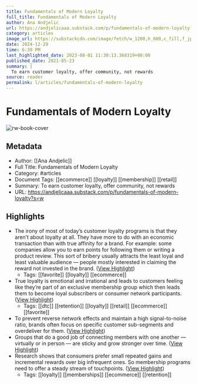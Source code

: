 ```yaml
---
title: Fundamentals of Modern Loyalty
full_title: Fundamentals of Modern Loyalty
author: Ana Andjelic
url: https://andjelicaaa.substack.com/p/fundamentals-of-modern-loyalty?s=w
category: articles
image_url: https://substackcdn.com/image/fetch/w_1200,h_600,c_fill,f_jpg,q_auto:good,fl_progressive:steep,g_auto/https%3A%2F%2Fbucketeer-e05bbc84-baa3-437e-9518-adb32be77984.s3.amazonaws.com%2Fpublic%2Fimages%2Fa9214b04-01fa-4fd3-8bd6-1d2dca2ca31a_1200x720.jpeg
date: 2024-12-29
time: 6:39 PM
last_highlighted_date: 2023-08-01 11:30:13.368319+00:00
published_date: 2021-05-23
summary: |
  To earn customer loyalty, offer community, not rewards
source: reader
permalink: l/articles/fundamentals-of-modern-loyalty
---
```

# Fundamentals of Modern Loyalty

![rw-book-cover](https://substackcdn.com/image/fetch/w_1200,h_600,c_fill,f_jpg,q_auto:good,fl_progressive:steep,g_auto/https%3A%2F%2Fbucketeer-e05bbc84-baa3-437e-9518-adb32be77984.s3.amazonaws.com%2Fpublic%2Fimages%2Fa9214b04-01fa-4fd3-8bd6-1d2dca2ca31a_1200x720.jpeg)

## Metadata
- Author: [[Ana Andjelic]]
- Full Title: Fundamentals of Modern Loyalty
- Category: #articles
- Document Tags: [[ecommerce]] [[loyalty]] [[membership]] [[retail]] 
- Summary: To earn customer loyalty, offer community, not rewards
- URL: https://andjelicaaa.substack.com/p/fundamentals-of-modern-loyalty?s=w

## Highlights
- The irony of most of today’s customer loyalty programs is that they aren’t about loyalty at all. They have more to do with an economic transaction than with true affinity for a brand. For example: some companies allow you to earn points for following them or writing a product review. This sort of bribery usually attracts the least loyal and least valuable audience — people mostly interested in claiming the reward not invested in the brand. ([View Highlight](https://read.readwise.io/read/01h6rdkwvzp698jdxc8cts7jq3))
    - Tags: [[favorite]] [[loyalty]] [[ecommerce]] 
- True loyalty is emotional and irrational and leads to customers feeling like they’re part of an exclusive membership group which then leads them to become loyal subscribers or consumer network participants. ([View Highlight](https://read.readwise.io/read/01h6rdks92w94g911qntsnz4xy))
    - Tags: [[dtc]] [[retention]] [[loyalty]] [[retail]] [[ecommerce]] [[favorite]] 
- To prevent reverse network effects and maintain a high signal-to-noise ratio, brands often focus on specific customer sub-segments and overdeliver for them. ([View Highlight](https://read.readwise.io/read/01h6rdq84nvwpqs4ysjcgfr6fe))
- Groups that do a good job of connecting members with one another — virtually or in person — are sticky and grow stronger over time. ([View Highlight](https://read.readwise.io/read/01h6rdscxtvz8t8z8r05xgs0yt))
- Research shows that consumers prefer small repeated gains and incremental rewards over big infrequent ones. So membership programs need to offer a steady stream of touchpoints. ([View Highlight](https://read.readwise.io/read/01h6rdsr68k0dg0tb1y21r9caq))
    - Tags: [[loyalty]] [[memberships]] [[ecommerce]] [[retention]] 


